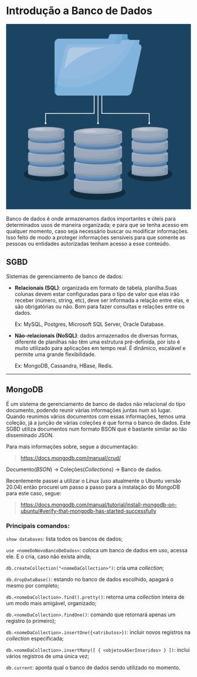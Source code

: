 # Introdução a **Banco de Dados**

[![database](./public/images/database.jpg)](https://br.freepik.com/vetores-gratis/centro-de-dados_5039056.htm#page=1&query=database&position=3)

Banco de dados é onde armazenamos dados importantes e úteis para determinados usos de maneira organizada; e para que se tenha acesso em qualquer momento, caso seja necessário buscar ou modificar informações. Isso feito de modo a proteger informações sensíveis para que somente as pessoas ou entidades autorizadas tenham acesso a esse conteúdo.

## SGBD

Sistemas de gerenciamento de banco de dados:

- **Relacionais (SQL)**: organizada em formato de tabela, planilha.Suas colunas devem estar configuradas para o tipo de valor que elas irão receber (número, string, etc), deve ser informada a relação entre elas, e são obrigatórias ou não. Bom para fazer consultas e relações entre os dados.  

  Ex: MySQL, Postgres, Microsoft SQL Server, Oracle Database.

- **Não-relacionais (NoSQL)**: dados armazenados de diversas formas, diferente de planilhas não têm uma estrutura pré-definida, por isto é muito utilizado para aplicações em tempo real. É dinâmico, escalável e permite uma grande flexibilidade.

  Ex: MongoDB, Cassandra, HBase, Redis.
---  

## MongoDB

É um sistema de gerenciamento de banco de dados não relacional do tipo documento, podendo reunir várias informações juntas num só lugar. Quando reunimos vários documentos com essas informações, temos uma coleção, já a junção de várias coleções é que forma o banco de dados. Este SGBD utiliza documentos num formato BSON que é bastante similar ao tão disseminado JSON.

Para mais informações sobre, segue a documentação:  

> https://docs.mongodb.com/manual/crud/

Documento(*BSON*) -> Coleções(*Collections*) -> Banco de dados.

Recentemente passei a utilizar o Linux (uso atualmente o Ubuntu versão 20.04) então procurei um passo a passo para a instalação do MongoDB para este caso, segue:

> https://docs.mongodb.com/manual/tutorial/install-mongodb-on-ubuntu/#verify-that-mongodb-has-started-successfully


### Principais comandos:  

```show databases```: lista todos os bancos de dados; 

```use <nomeDoNovoBancoDeDados>```: coloca um banco de dados em uso, acessa ele. E o cria, caso não exista ainda;  

```db.createCollection("<nomeDaCollection>")```: cria uma *collection*; 

```db.dropDataBase()```: estando no banco de dados escolhido, apagará o mesmo por completo;  

```db.<nomeDaCollection>.find().pretty()```: retorna uma *collection* inteira de um modo mais amigável, organizado;  

```db.<nomeDaCollection>.findOne()```: comando que retornará apenas um registro (o primeiro);  

```db.<nomeDaCollection>.insertOne({<atributos>})```: incluir novos registros na *collection* especificada;  

```db.<nomeDaCollection>.insertMany([ { <objetosASerInseridos> } ])```: inclui vários registros de uma única vez;  

```db.current```: aponta qual o banco de dados sendo utilizado no momento.